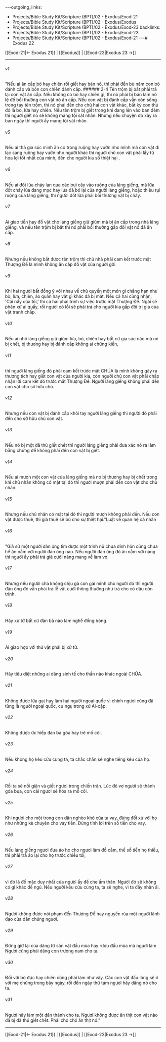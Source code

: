 ---outgoing_links:
  - Projects/Bible Study Kit/Scripture (BPT)/02 - Exodus/Exod-21
  - Projects/Bible Study Kit/Scripture (BPT)/02 - Exodus/Exodus
  - Projects/Bible Study Kit/Scripture (BPT)/02 - Exodus/Exod-23
backlinks:
  - Projects/Bible Study Kit/Scripture (BPT)/02 - Exodus/Exod-23
  - Projects/Bible Study Kit/Scripture (BPT)/02 - Exodus/Exod-21
---# Exodus 22

[[Exod-21|← Exodus 21]] | [[Exodus]] | [[Exod-23|Exodus 23 →]]
***



###### v1 
"Nếu ai ăn cắp bò hay chiên rồi giết hay bán nó, thì phải đền bù năm con bò đánh cắp và bốn con chiên đánh cắp. ###### 2-4 Tên trộm bị bắt phải trả lại con vật ăn cắp. Nếu không có bò hay chiên gì, thì nó phải bị bán làm nô lệ để bồi thường con vật nó ăn cắp. Nếu con vật bị đánh cắp vẫn còn sống trong tay tên trộm, thì nó phải đền cho chủ hai con vật khác, bất kỳ con thú đó là bò, lừa hay chiên. Nếu tên trộm bị giết trong khi đang lẻn vào ban đêm thì người giết nó sẽ không mang tội sát nhân. Nhưng nếu chuyện đó xảy ra ban ngày thì người ấy mang tội sát nhân. 

###### v5 
Nếu ai thả gia súc mình ăn cỏ trong ruộng hay vườn nho mình mà con vật đi lạc sang ruộng hay vườn nho người khác thì người chủ con vật phải lấy từ hoa lợi tốt nhất của mình, đền cho người kia số thiệt hại . 

###### v6 
Nếu ai đốt lửa cháy lan qua các bụi cây vào ruộng của láng giềng, mà lửa đốt cháy lúa đang mọc hay lúa đã bó lại của người láng giềng, hoặc thiêu rụi ruộng của láng giềng, thì người đốt lửa phải bồi thường vật bị cháy. 

###### v7 
Ai giao tiền hay đồ vật cho láng giềng giữ giùm mà bị ăn cắp trong nhà láng giềng, và nếu tên trộm bị bắt thì nó phải bồi thường gấp đôi vật nó đã ăn cắp. 

###### v8 
Nhưng nếu không bắt được tên trộm thì chủ nhà phải cam kết trước mặt Thượng Đế là mình không ăn cắp đồ vật của người gởi. 

###### v9 
Khi hai người bất đồng ý với nhau về chủ quyền một món gì chẳng hạn như bò, lừa, chiên, áo quần hay vật gì khác đã bị mất. Nếu cả hai cùng nhận, 'Cái nầy của tôi,' thì cả hai phải trình sự việc trước mặt Thượng Đế. Ngài sẽ phân xử ai quấy, rồi người có lỗi sẽ phải trả cho người kia gấp đôi trị giá của vật tranh chấp. 

###### v10 
Nếu ai nhờ láng giềng giữ giùm lừa, bò, chiên hay bất cứ gia súc nào mà nó bị chết, bị thương hay bị đánh cắp không ai chứng kiến, 

###### v11 
thì người láng giềng đó phải cam kết trước mặt CHÚA là mình không gây ra thương tích hay giết con vật của người kia, còn người chủ con vật phải chấp nhận lời cam kết đó trước mặt Thượng Đế. Người láng giềng không phải đền con vật cho sở hữu chủ. 

###### v12 
Nhưng nếu con vật bị đánh cắp khỏi tay người láng giềng thì người đó phải đền cho sở hữu chủ con vật. 

###### v13 
Nếu nó bị một dã thú giết chết thì người láng giềng phải đưa xác nó ra làm bằng chứng để không phải đền con vật bị giết. 

###### v14 
Nếu ai mượn một con vật của láng giềng mà nó bị thương hay bị chết trong khi chủ nhân không có mặt tại đó thì người mượn phải đền con vật cho chủ nhân. 

###### v15 
Nhưng nếu chủ nhân có mặt tại đó thì người mượn không phải đền. Nếu con vật được thuê, thì giá thuê sẽ bù cho sự thiệt hại."Luật về quan hệ cá nhân 

###### v16 
"Giả sử một người đàn ông tìm được một trinh nữ chưa đính hôn cũng chưa hề ăn nằm với người đàn ông nào. Nếu người đàn ông đó ăn nằm với nàng thì người ấy phải trả giá cưới nàng mang về làm vợ. 

###### v17 
Nhưng nếu người cha không chịu gả con gái mình cho người đó thì người đàn ông đó vẫn phải trả lễ vật cưới thông thường như trả cho cô dâu còn trinh. 

###### v18 
Hãy xử tử bất cứ đàn bà nào làm nghề đồng bóng. 

###### v19 
Ai giao hợp với thú vật phải bị xử tử. 

###### v20 
Hãy tiêu diệt những ai dâng sinh tế cho thần nào khác ngoài CHÚA. 

###### v21 
Không được lừa gạt hay làm hại người ngoại quốc vì chính ngươi cũng đã từng là người ngoại quốc, cư ngụ trong xứ Ai-cập. 

###### v22 
Không được ức hiếp đàn bà góa hay trẻ mồ côi. 

###### v23 
Nếu không họ kêu cứu cùng ta, ta chắc chắn sẽ nghe tiếng kêu của họ. 

###### v24 
Rồi ta sẽ nổi giận và giết ngươi trong chiến trận. Lúc đó vợ ngươi sẽ thành góa bụa, con cái ngươi sẽ hóa ra mồ côi. 

###### v25 
Khi ngươi cho một trong con dân nghèo khó của ta vay, đừng đối xử với họ như những kẻ chuyên cho vay tiền. Đừng tính lời trên số tiền cho vay. 

###### v26 
Nếu láng giềng ngươi đưa áo họ cho ngươi làm đồ cầm, thế số tiền họ thiếu, thì phải trả áo lại cho họ trước chiều tối, 

###### v27 
vì đó là đồ mặc duy nhất của người ấy để che ấm thân. Người đó sẽ không có gì khác để ngủ. Nếu người kêu cứu cùng ta, ta sẽ nghe, vì ta đầy nhân ái. 

###### v28 
Ngươi không được nói phạm đến Thượng Đế hay nguyền rủa một người lãnh đạo của dân chúng ngươi. 

###### v29 
Đừng giữ lại của dâng từ sản vật đầu mùa hay rượu đầu mùa mà ngươi làm. Ngươi cũng phải dâng con trưởng nam cho ta. 

###### v30 
Đối với bò đực hay chiên cũng phải làm như vậy. Các con vật đầu lòng sẽ ở với mẹ chúng trong bảy ngày, rồi đến ngày thứ tám ngươi hãy dâng nó cho ta. 

###### v31 
Ngươi hãy làm một dân thánh cho ta. Ngươi không được ăn thịt con vật nào đã bị dã thú giết chết. Phải cho chó ăn thịt nó."

***
[[Exod-21|← Exodus 21]] | [[Exodus]] | [[Exod-23|Exodus 23 →]]
